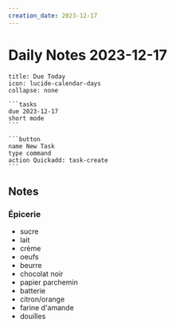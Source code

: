 ```yaml
---
creation_date: 2023-12-17
---
```

# Daily Notes 2023-12-17

````ad-card
title: Due Today
icon: lucide-calendar-days
collapse: none

```tasks
due 2023-12-17
short mode
```

```button
name New Task
type command
action Quickadd: task-create
```
````


## Notes

### Épicerie
- sucre
- lait
- crème
- oeufs
- beurre
- chocolat noir
- papier parchemin
- batterie
- citron/orange
- farine d'amande
- douilles 